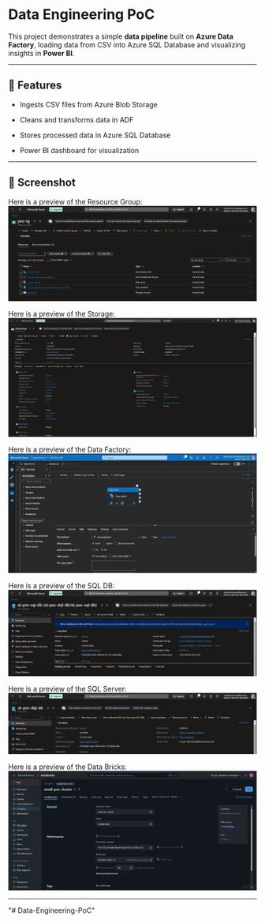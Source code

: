 # Data Engineering PoC

This project demonstrates a simple **data pipeline** built on **Azure Data Factory**, loading data from CSV into Azure SQL Database and visualizing insights in **Power BI**.

---

## 🚀 Features

- Ingests CSV files from Azure Blob Storage

- Cleans and transforms data in ADF

- Stores processed data in Azure SQL Database

- Power BI dashboard for visualization

---

## 📸 Screenshot

Here is a preview of the Resource Group:
![Resource Group](./images/01_resource_group.jpeg)

Here is a preview of the Storage:
![Storage](./images/02_storage.jpeg)

Here is a preview of the Data Factory:
![Storage](./images/03_data_factory.jpeg)

Here is a preview of the SQL DB:
![Storage](./images/04_sql_db.jpeg)

Here is a preview of the SQL Server:
![Storage](./images/05_sql_server.jpeg)

Here is a preview of the Data Bricks:
![Storage](./images/06_databricks_worker_cluster.jpeg)

---

"# Data-Engineering-PoC"